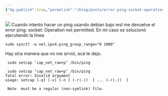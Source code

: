 ```yaml
---
{"dg-publish":true,"permalink":"/blog/posts/error-ping-socket-operation-not-permitted-28-soluci-c3-b3n-29/"}
---
```


[
![](../fetched_images\ping.jpg)](https://blogger.googleusercontent.com/img/b/R29vZ2xl/AVvXsEhIP5AwcFxBNObrnjRuJaTHPSjgIJnr7XFxg0KHvmuYhyyi4E0UevbLRx7-xA9eks7zQcIfUI3zk5Cgw8wKnWivrO2MN05Hvk0wCvmcg3slvtWwpxd_gjfsjXhex6Qxrxe62EQBMFK77qWui4JB_a3-k42U1xTCp_O6K_VwOdkX0AfuXC-fQnd3gfFz/s749/ping.jpg)
Cuando intento hacer un ping usando debian bajo wsl me devuelve el error ping:
socket: Operation not permitted.
En mi caso se solucionó ejecutando la línea
```
sudo sysctl -w net.ipv4.ping_group_range="0 1000"
```
Hay otra manera que no me sirvió, acá te dejo.
```
 sudo setcap ‘cap_net_raw+p’ /bin/ping
```
```
 sudo setcap ‘cap_net_raw+p’ /bin/ping
fatal error: Invalid argument
usage: setcap [-q] [-v] [-n ] (-r|-|)  [ ... (-r|-|)  ]

 Note  must be a regular (non-symlink) file.
```
